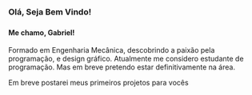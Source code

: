 <h3><strong>Olá, Seja Bem Vindo!</Strong><h3>

<h4> Me chamo, Gabriel! </h4>

<p1>Formado em Engenharia Mecânica, descobrindo a paixão pela programação, e design gráfico.</p1>
<p1> Atualmente me considero estudante de programação. Mas em breve pretendo estar definitivamente na área.</p1>

<p2> Em breve postarei meus primeiros projetos para vocês</p2>
